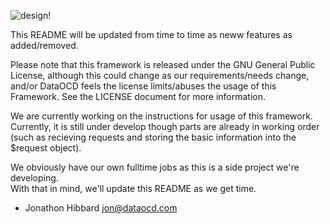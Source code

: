 ![design!](https://github.com/dataocd/ListFramework/raw/master/docs/lists_flow.png)

This README will be updated from time to time as neww features as added/removed.

Please note that this framework is released under the GNU General Public License, 
although this could change as our requirements/needs change, and/or DataOCD feels the 
license limits/abuses the usage of this Framework.  See the LICENSE document for more information.

We are currently working on the instructions for usage of this framework.  Currently, it is still 
under develop though parts are already in working order (such as recieving requests and storing 
the basic information into the $request object).

We obviously have our own fulltime jobs as this is a side project we're developing.  
With that in mind, we'll update this README as we get time.


- Jonathon Hibbard <jon@dataocd.com>
